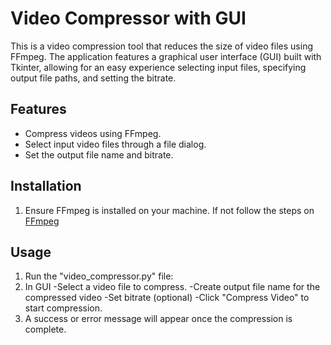 # Video Compressor with GUI

This is a video compression tool that reduces the size of video files using FFmpeg. The application features a graphical user interface (GUI) built with Tkinter, allowing for an easy experience selecting input files, specifying output file paths, and setting the bitrate.

## Features
- Compress videos using FFmpeg.
- Select input video files through a file dialog.
- Set the output file name and bitrate.

## Installation
1. Ensure FFmpeg is installed on your machine. If not follow the steps on [FFmpeg](https://ffmpeg.org/)

## Usage
1. Run the "video_compressor.py" file:
2. In GUI
-Select a video file to compress.
-Create output file name for the compressed video
-Set bitrate (optional)
-Click "Compress Video" to start compression.
3. A success or error message will appear once the compression is complete.
